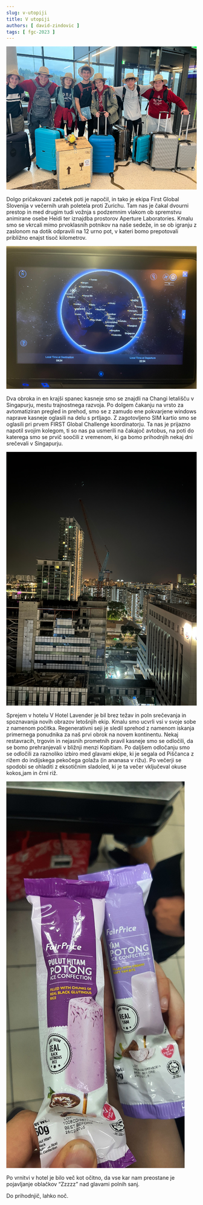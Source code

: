 ```yaml
---
slug: v-utopiji
title: V utopiji
authors: [ david-zindovic ]
tags: [ fgc-2023 ]
---
```


![Ekipa pred vzletom](img/ready.jpg)

Dolgo pričakovani začetek poti je napočil, in tako je ekipa First Global Slovenija v večernih
urah poletela proti Zurichu. Tam nas je čakal dvourni prestop in med drugim tudi vožnja s
podzemnim vlakom ob spremstvu animirane osebe Heidi ter iznajdba prostorov Aperture Laboratories.
Kmalu smo se vkrcali mimo prvoklasnih potnikov na naše sedeže, in se ob igranju z zaslonom
na dotik odpravili na 12 urno pot, v kateri bomo prepotovali približno enajst tisoč kilometrov.
<!-- truncate -->

![Infotaiment ekrat na letalu](img/ekran.jpg)

Dva obroka in en krajši spanec kasneje smo se znajdli na Changi letališču v Singapurju,
mestu trajnostnega razvoja. Po dolgem čakanju na vrsto za avtomatiziran pregled in prehod,
smo se z zamudo ene pokvarjene windows naprave kasneje oglasili na delu s prtljago. Z
zagotovljeno SIM kartio smo se oglasili pri prvem FIRST Global Challenge koordinatorju.
Ta nas je prijazno napotil svojim kolegom, ti so nas pa usmerili na čakajoč avtobus, na
poti do katerega smo se prvič soočili z vremenom, ki ga bomo prihodnjih nekaj dni
srečevali v Singapurju.

![Singapur is hotelske sobe](img/singapur.jpg)

Sprejem v hotelu V Hotel Lavender je bil brez težav in poln srečevanja in spoznavanja novih
obrazov letošnjih ekip. Kmalu smo ucvrli vsi v svoje sobe z namenom počitka. Regenerativni
seji je sledil sprehod z namenom iskanja primernega ponudnika za naš prvi obrok na novem
kontinentu. Nekaj restavracih, trgovin in nejasnih prometnih pravil kasneje smo se odločili,
da se bomo prehranjevali v bližnji menzi Kopitiam. Po daljšem odločanju smo se odločili za
raznoliko izbiro med glavami ekipe, ki je segala od Piščanca z rižem do indijskega pekočega
golaža (in ananasa v rižu). Po večerji se spodobi se ohladiti z eksotičnim sladoled, ki je
ta večer vključeval okuse kokos,jam in črni riž.

![Čuden sladoled](img/sladoljed.jpg)

Po vrnitvi v hotel je bilo več kot očitno, da vse kar nam preostane je pojavljanje oblačkov
“Zzzzz” nad glavami polnih sanj.

Do prihodnjič,
lahko noč.
